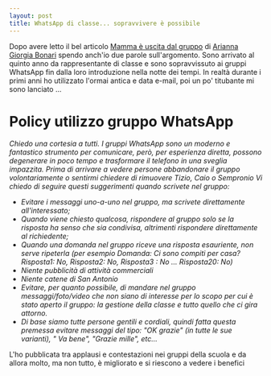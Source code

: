 ```yaml
---
layout: post
title: WhatsApp di classe... sopravvivere è possibile
---
```


Dopo avere letto il bel articolo [Mamma è uscita dal gruppo](http://www.rivistastudio.com/standard/gruppi-whatsapp-genitori-classe/) di [Arianna Giorgia Bonari](https://twitter.com/ariachiagla) spendo anch'io due parole sull'argomento. 
Sono arrivato al quinto anno da rappresentante di classe e sono sopravvissuto ai gruppi WhatsApp fin dalla loro introduzione nella notte dei tempi. In realtà durante i primi anni ho utilizzato l'ormai antica e data e-mail, poi un po' titubante mi sono lanciato ...

# Policy utilizzo gruppo WhatsApp
_Chiedo una cortesia a tutti. I gruppi WhatsApp sono un moderno e fantastico strumento per comunicare, però, per esperienza diretta, possono degenerare in poco tempo e trasformare il telefono in una sveglia impazzita. Prima di arrivare a vedere persone abbandonare il gruppo volontariamente o sentirmi chiedere di rimuovere Tizio, Caio o Sempronio Vi chiedo di seguire questi suggerimenti quando scrivete nel gruppo:_

- _Evitare i messaggi uno-a-uno nel gruppo, ma scrivete direttamente all'interessato;_
- _Quando viene chiesto qualcosa, rispondere al gruppo solo se la risposta ha senso che sia condivisa, altrimenti rispondere direttamente al richiedente;_
- _Quando una domanda nel gruppo riceve una risposta esauriente, non serve ripeterla (per esempio
Domanda: Ci sono compiti per casa? Risposta1: No, Risposta2: No, Risposta3 : No ... Risposta20: No)_
- _Niente pubblicità di attività commerciali_
- _Niente catene di San Antonio_
- _Evitare, per quanto possibile, di mandare nel gruppo messaggi/foto/video che non siano di interesse per lo scopo per cui è stato aperto il gruppo: la gestione della classe e tutto quello che ci gira attorno._
- _Di base siamo tutte persone gentili e cordiali, quindi fatta questa premessa evitare messaggi del tipo: "OK grazie" (in tutte le sue varianti), " Va bene", "Grazie mille", etc..._

L'ho pubblicata tra applausi e contestazioni nei gruppi della scuola e da allora molto, ma non tutto, è migliorato e si riescono a vedere i benefici 
